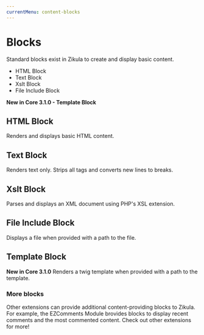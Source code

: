 ```yaml
---
currentMenu: content-blocks
---
```

# Blocks
Standard blocks exist in Zikula to create and display basic content.
 - HTML Block
 - Text Block
 - Xslt Block
 - File Include Block

**New in Core 3.1.0 - Template Block**

## HTML Block
Renders and displays basic HTML content.

## Text Block
Renders text only. Strips all tags and converts new lines to breaks.

## Xslt Block
Parses and displays an XML document using PHP's XSL extension.

## File Include Block
Displays a file when provided with a path to the file.

## Template Block
**New in Core 3.1.0**
Renders a twig template when provided with a path to the template.

### More blocks
Other extensions can provide additional content-providing blocks to Zikula. For example, the EZComments Module
brovides blocks to display recent comments and the most commented content. Check out other extensions for more!
